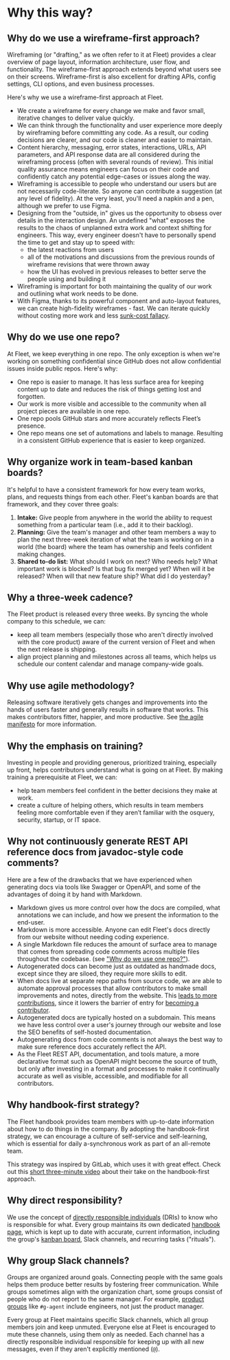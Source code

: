 # Why this way?

## Why do we use a wireframe-first approach?

Wireframing (or "drafting," as we often refer to it at Fleet) provides a clear overview of page layout, information architecture, user flow, and functionality. The wireframe-first approach extends beyond what users see on their screens. Wireframe-first is also excellent for drafting APIs, config settings, CLI options, and even business processes. 

Here's why we use a wireframe-first approach at Fleet.

- We create a wireframe for every change we make and favor small, iterative changes to deliver value quickly. 
- We can think through the functionality and user experience more deeply by wireframing before committing any code. As a result, our coding decisions are clearer, and our code is cleaner and easier to maintain.
- Content hierarchy, messaging, error states, interactions, URLs, API parameters, and API response data are all considered during the wireframing process (often with several rounds of review). This initial quality assurance means engineers can focus on their code and confidently catch any potential edge-cases or issues along the way.
- Wireframing is accessible to people who understand our users but are not necessarily code-literate. So anyone can contribute a suggestion (at any level of fidelity). At the very least, you'll need a napkin and a pen, although we prefer to use Figma.
- Designing from the "outside, in" gives us the opportunity to obsess over details in the interaction design.  An undefined "what" exposes the results to the chaos of unplanned extra work and context shifting for engineers.  This way, every engineer doesn't have to personally spend the time to get and stay up to speed with: 
  - the latest reactions from users
  - all of the motivations and discussions from the previous rounds of wireframe revisions that were thrown away
  - how the UI has evolved in previous releases to better serve the people using and building it
- Wireframing is important for both maintaining the quality of our work and outlining what work needs to be done.
- With Figma, thanks to its powerful component and auto-layout features, we can create high-fidelity wireframes - fast. We can iterate quickly without costing more work and less [sunk-cost fallacy](https://dictionary.cambridge.org/dictionary/english/sunk-cost-fallacy).

## Why do we use one repo?
At Fleet, we keep everything in one repo. The only exception is when we're working on something confidential since GitHub does not allow confidential issues inside public repos. Here's why:

- One repo is easier to manage. It has less surface area for keeping content up to date and reduces the risk of things getting lost and forgotten.
- Our work is more visible and accessible to the community when all project pieces are available in one repo. 
- One repo pools GitHub stars and more accurately reflects Fleet’s presence.
- One repo means one set of automations and labels to manage. Resulting in a consistent GitHub experience that is easier to keep organized.

## Why organize work in team-based kanban boards?
It's helpful to have a consistent framework for how every team works, plans, and requests things from each other. Fleet's kanban boards are that framework, and they cover three goals:

1. **Intake:** Give people from anywhere in the world the ability to request something from a particular team (i.e., add it to their backlog).
2. **Planning:** Give the team's manager and other team members a way to plan the next three-week iteration of what the team is working on in a world (the board) where the team has ownership and feels confident making changes.
3. **Shared to-do list:** What should I work on next? Who needs help? What important work is blocked? Is that bug fix merged yet? When will it be released? When will that new feature ship? What did I do yesterday?

## Why a three-week cadence?
The Fleet product is released every three weeks. By syncing the whole company to this schedule, we can:

- keep all team members (especially those who aren't directly involved with the core product) aware of the current version of Fleet and when the next release is shipping.
- align project planning and milestones across all teams, which helps us schedule our content calendar and manage company-wide goals.

## Why use agile methodology?
Releasing software iteratively gets changes and improvements into the hands of users faster and generally results in software that works. This makes contributors fitter, happier, and more productive. See [the agile manifesto](https://agilemanifesto.org/) for more information.

## Why the emphasis on training?
Investing in people and providing generous, prioritized training, especially up front, helps contributors understand what is going on at Fleet. By making training a prerequisite at Fleet, we can:
- help team members feel confident in the better decisions they make at work. 
- create a culture of helping others, which results in team members feeling more comfortable even if they aren’t familiar with the osquery, security, startup, or IT space. 


## Why not continuously generate REST API reference docs from javadoc-style code comments?
Here are a few of the drawbacks that we have experienced when generating docs via tools like Swagger or OpenAPI, and some of the advantages of doing it by hand with Markdown.

- Markdown gives us more control over how the docs are compiled, what annotations we can include, and how we present the information to the end-user. 
- Markdown is more accessible. Anyone can edit Fleet's docs directly from our website without needing coding experience. 
- A single Markdown file reduces the amount of surface area to manage that comes from spreading code comments across multiple files throughout the codebase. (see ["Why do we use one repo?"](#why-do-we-use-one-repo)).
- Autogenerated docs can become just as outdated as handmade docs, except since they are siloed, they require more skills to edit.
- When docs live at separate repo paths from source code, we are able to automate approval processes that allow contributors to make small improvements and notes, directly from the website.  This [leads to more contributions](https://github.com/balderdashy/sails-docs/network/members), since it lowers the barrier of entry for [becoming a contributor](https://fleetdm.com/docs/contributing/committing-changes).
- Autogenerated docs are typically hosted on a subdomain. This means we have less control over a user's journey through our website and lose the SEO benefits of self-hosted documentation.
- Autogenerating docs from code comments is not always the best way to make sure reference docs accurately reflect the API.
- As the Fleet REST API, documentation, and tools mature, a more declarative format such as OpenAPI might become the source of truth, but only after investing in a format and processes to make it continually accurate as well as visible, accessible, and modifiable for all contributors.

## Why handbook-first strategy?
The Fleet handbook provides team members with up-to-date information about how to do things in the company. By adopting the handbook-first strategy, we can encourage a culture of self-service and self-learning, which is essential for daily a-synchronous work as part of an all-remote team.

This strategy was inspired by GitLab, which uses it with great effect. Check out this [short three-minute video](https://www.youtube.com/watch?v=aZrK8AQM8Ro) about their take on the handbook-first approach.

## Why direct responsibility?
We use the concept of [directly responsible individuals](https://fleetdm.com/handbook/people#directly-responsible-individuals) (DRIs) to know who is responsible for what. Every group maintains its own dedicated [handbook page](https://fleetdm.com/handbook), which is kept up to date with accurate, current information, including the group's [kanban board](https://github.com/orgs/fleetdm/projects?type=beta), Slack channels, and recurring tasks ("rituals").

## Why group Slack channels?
Groups are organized around goals. Connecting people with the same goals helps them produce better results by fostering freer communication. While groups sometimes align with the organization chart, some groups consist of people who do not report to the same manager. For example, [product groups](https://fleetdm.com/handbook/product) like `#g-agent` include engineers, not just the product manager.

Every group at Fleet maintains specific Slack channels, which all group members join and keep unmuted.  Everyone else at Fleet is encouraged to mute these channels, using them only as needed.  Each channel has a directly responsible individual responsible for keeping up with all new messages, even if they aren't explicitly mentioned (`@`).

<meta name="maintainedBy" value="mikermcneil">
<meta name="title" value="Why this way?">
